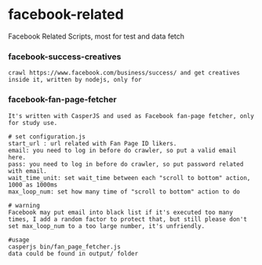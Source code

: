 # facebook-related
Facebook Related Scripts, most for test and data fetch

### facebook-success-creatives

    crawl https://www.facebook.com/business/success/ and get creatives inside it, written by nodejs, only for 

### facebook-fan-page-fetcher

    It's written with CasperJS and used as Facebook fan-page fetcher, only for study use.
    
    # set configuration.js
    start_url : url related with Fan Page ID likers.
    email: you need to log in before do crawler, so put a valid email here.
    pass: you need to log in before do crawler, so put password related with email.
    wait_time_unit: set wait_time between each "scroll to bottom" action, 1000 as 1000ms
    max_loop_num: set how many time of "scroll to bottom" action to do
    
    # warning
    Facebook may put email into black list if it's executed too many times, I add a random factor to protect that, but still please don't set max_loop_num to a too large number, it's unfriendly.
    
    #usage
    casperjs bin/fan_page_fetcher.js 
    data could be found in output/ folder
